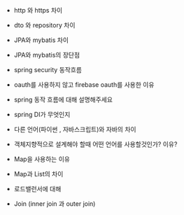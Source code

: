 - http 와 https 차이
    

- dto 와 repository 차이
    

- JPA와 mybatis 차이
    

- JPA와 mybatis의 장단점
    

- spring security 동작흐름

- oauth를 사용하지 않고 firebase oauth를 사용한 이유
    

- spring 동작 흐름에 대해 설명해주세요

- spring DI가 무엇인지
    

- 다른 언어(파이썬  , 자바스크립트)와 자바의 차이
    
- 객체지향적으로 설계해야 할때 어떤 언어를 사용할것인가? 이유?
    
- Map을 사용하는 이유

- Map과 List의 차이

- 로드밸런서에 대해

- Join (inner join 과 outer join)